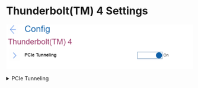 # Thunderbolt(TM) 4 Settings #
![](./img/thunderbolttm4.png)

<details><summary>PCIe Tunneling</summary>
One of 2 possible states for PCIe (peripheral component interconnect express) Tunneling:

1.	**On** - PCIe tunneling is enabled. Default.
2.	Off - PCIe tunneling is disabled. 

    **Note**. Some Thunderbolt devices, such as external GPUs and storage drives, may not work properly. 
The USB functions of USB4 based devices that are Thunderbolt 4 certified may still work. 


| WMI Setting name | Values |
|:---|:---|
| PCIeTunneling | Disable,Enable |
</details>

